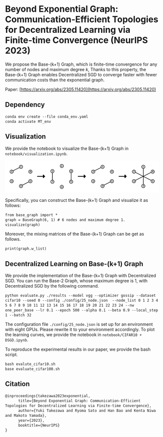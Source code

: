 # Beyond Exponential Graph: Communication-Efficient Topologies for Decentralized Learning via Finite-time Convergence (NeurIPS 2023)
We propose the Base-(k+1) Graph, which is finite-time convergence for any number of nodes and maximum degree $k$,
Thanks to this property, the Base-(k+1) Graph enables Decentralized SGD to converge faster with fewer communication costs than the exponential graph.

Paper: [https://arxiv.org/abs/2305.11420](https://arxiv.org/abs/2305.11420)

## Dependency
```
conda env create --file conda_env.yaml
conda activate MT_env
```

## Visualization
We provide the notebook to visualize the Base-(k+1) Graph in `notebook/visualization.ipynb`.

![Base-2 Graph with 6 nodes](pic/base_2_graph_with_6_nodes.png "Base-2 Graph")

Specifically, you can construct the Base-(k+1) Graph and visualize it as follows:
```
from base_graph import *
graph = BaseGraph(6, 1) # 6 nodes and maximum degree 1.
visualize(graph)
```

Moreover, the mixing matrices of the Base-(k+1) Graph can be get as follows.
```
print(graph.w_list)
```

## Decentralized Learning on Base-(k+1) Graph
We provide the implementation of the Base-(k+1) Graph with Decentralized SGD.
You can run the Base-2 Graph, whose maximum degree is 1, with Decentralized SGD by the following command.
```
python evaluate.py ./results --model vgg --optimizer gossip --dataset cifar10 --seed 0 --config ./config/25_node.json  --node_list 0 1 2 3 4 5 6 7 8 9 10 11 12 13 14 15 16 17 18 19 20 21 22 23 24 --nw one_peer_base --lr 0.1 --epoch 500 --alpha 0.1 --beta 0.9 --local_step 1 --batch 32
```
The configuration file `./config/25_node.json` is set up for an environment with eight GPUs.
Please rewrite it to your environment accordingly.
To plot the learning curves, we provide the notebook in `notebook/CIFAR10 + DSGD.ipynb`.

To reproduce the experimental results in our paper, we provide the bash script.
```
bash evalute_cifar10.sh
base evaluate_cifar100.sh
```


## Citation
```
@inproceedings{takezawa2023exponential,
      title={Beyond Exponential Graph: Communication-Efficient Topologies for Decentralized Learning via Finite-time Convergence}, 
      author={Yuki Takezawa and Ryoma Sato and Han Bao and Kenta Niwa and Makoto Yamada},
      year={2023},
      booktitle={NeurIPS}
}
```
